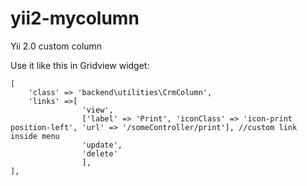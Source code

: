 # yii2-mycolumn
Yii 2.0 custom column

Use it like this in Gridview widget:
```
[
	'class' => 'backend\utilities\CrmColumn',
	'links' =>[
				'view',
				['label' => 'Print', 'iconClass' => 'icon-print position-left', 'url' => '/someController/print'], //custom link inside menu
				'update',
				'delete'
				],
],
```

		